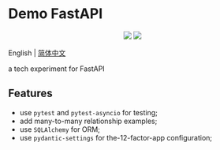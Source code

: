 # Demo FastAPI

<p align="center">
    <a href="https://github.com/wwfyde/demo-fastapi/pulse" alt="Activity">
        <img src="https://img.shields.io/github/commit-activity/m/wwfyde/demo-fastapi" /></a>
<a href="https://github.com/fastapi/fastapi" alt="fastapi">
        <img src="https://img.shields.io/badge/python-fastapi-g?logo=python" /></a>
</p>


English | [简体中文](README_zh.md)

a tech experiment for FastAPI

[//]: # ( TODO )

<!-- TODO 你好  -->

## Features

- use `pytest` and `pytest-asyncio` for testing;
- add many-to-many relationship examples;
- use `SQLAlchemy` for ORM;
- use `pydantic-settings` for the-12-factor-app configuration;

